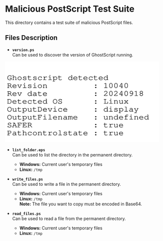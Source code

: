 # Malicious PostScript Test Suite

This directory contains a test suite of malicious PostScript files.


## Files Description

- **`version.ps`**  
  Can be used to discover the version of GhostScript running.
  
![version.eps](https://raw.githubusercontent.com/Icare1337/GhostScript/refs/heads/main/version.png)

- **`list_folder.eps`**  
  Can be used to list the directory in the permanent directory.  
  - **Windows:** Current user's temporary files  
  - **Linux:** `/tmp`

- **`write_files.ps`**  
  Can be used to write a file in the permanent directory.  
  - **Windows:** Current user's temporary files  
  - **Linux:** `/tmp`  
  **Note:** The file you want to copy must be encoded in Base64.

- **`read_files.ps`**  
  Can be used to read a file from the permanent directory.  
  - **Windows:** Current user's temporary files  
  - **Linux:** `/tmp`

